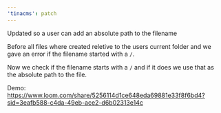 ```yaml
---
'tinacms': patch
---
```


Updated so a user can add an absolute path to the filename

Before all files where created reletive to the users current folder and we gave an error if the filename started with a `/`.

Now we check if the filename starts with a `/` and if it does we use that as the absolute path to the file.


Demo: https://www.loom.com/share/5256114d1ce648eda69881e33f8f6bd4?sid=3eafb588-c4da-49eb-ace2-d6b02313e14c

